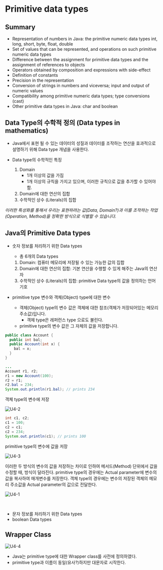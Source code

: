 # Primitive data types

## Summary

- Representation of numbers in Java: the primitive numeric data types int, long, short, byte, float, double
- Set of values that can be represented, and operations on such primitive numeric data types
- Difference between the assignment for primitive data types and the assignment of references to objects
- Operators obtained by composition and expressions with side-effect
- Definition of constants
- Precision in the representation
- Conversion of strings in numbers and viceversa; input and output of numeric values
- Compatibility among primitive numeric data types; type conversions (cast)
- Other primitive data types in Java: char and boolean

## Data Type의 수학적 정의 (Data types in mathematics)

- Java에서 표현 될 수 있는 데이터의 성질과 데이터를 조작하는 연산을 효과적으로 설명하기 위해 Data type 개념을 사용한다.

- Data type의 수학적인 특징
  1. Domain
     - 1개 이상의 값을 가짐
     - 1개 이상의 규칙을 가지고 있으며, 이러한 규칙으로 값을 추가할 수 있어야함.
  2. Domain에 대한 연산의 집합
  3. 수학적인 상수 (Literals)의 집합

_이러한 특성화를 통해서 우리는 표현하려는 값(Data, Domain?)과 이를 조작하는 작업(Operation, Method)을 정확한 방식으로 식별할 수 있습니다._

## Java의 Primitive Data types

- 숫자 정보를 처리하기 위한 Data types

  - 총 6개의 Data types

  1. Domain: 컴퓨터 메모리에 저장될 수 있는 가능한 값의 집합
  2. Domain에 대한 연산의 집합: 기본 연산을 수행할 수 있게 해주는 Java의 연산자
  3. 수학적인 상수 (Literals)의 집합: primitive Data type의 값을 정의하는 언어 기호

- primitive type 변수와 객체(Object) type에 대한 변수
  - 객체(Object) type의 변수 값은 객체에 대한 참조(객체가 저장되어있는 메모리 주소값)입니다.
    - 객체 type은 레퍼런스 type 으로도 불린다.
  - primitive type의 변수 값은 그 자체의 값을 저장합니다.

```java
public class Account {
  public int bal;
  public Account(int x) {
    bal = x;
  }
}

...
Account r1, r2;
r1 = new Account(100);
r2 = r1;
r2.bal = 234;
System.out.println(r1.bal); // prints 234
```

객체 type의 변수에 저장

![U4-2](./images/4장/Unit4-2.png)

```java
int c1, c2;
c1 = 100;
c2 = c1;
c2 = 234;
System.out.println(c1); // prints 100
```

primitive type의 변수에 값을 저장

![U4-3](./images/4장/Unit4-3.png)

이러한 두 방식의 변수의 값을 저장하는 차이로 인하여 메서드(Method) 단위에서 값을 수정할 때, 방식이 달라진다.
primitive type의 경우에는 Actual parameter에 변수의 값을 복사하여 매개변수를 저장한다.
객체 type의 경우에는 변수의 저장된 객체의 메모리 주소값을 Actual parameter의 값으로 전달한다.

![U4-1](./images/4장/Unit4-1.png)

![]()
![]()
![]()
![]()
![]()

- 문자 정보를 처리하기 위한 Data types
- boolean Data types

## Wrapper Class

![U4-4](./images/4장/Unit4-4.png)

- Java는 primitive type에 대한 Wrapper class를 사전에 정의하였다.
- primitive type과 이름이 동일(유사?)하지만 대문자로 시작한다.
